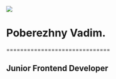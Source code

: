 ![](/Users/macbookpro/Downloads/fullsizeoutput_696.png)



# Poberezhny Vadim.            
============================== 

## Junior Frontend Developer
